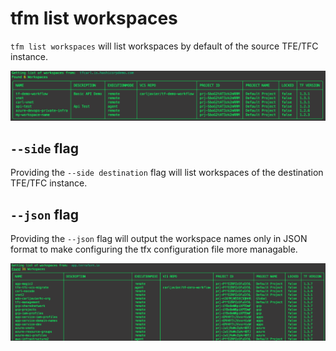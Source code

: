 # tfm list workspaces


`tfm list workspaces` will list workspaces by default of the source TFE/TFC instance.

![list_workspaces](../images/list_workspaces_src.png)


## `--side` flag
Providing the `--side destination` flag will list workspaces of the destination TFE/TFC instance.

## `--json` flag
Providing the `--json` flag will output the workspace names only in JSON format to make configuring the tfx configuration file more managable.

![list_workspaces](../images/list_workspaces_dst.png)




